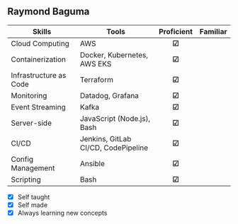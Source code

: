 ## Raymond Baguma

| Skills               | Tools                                             | Proficient | Familiar |
| -------------------- | ------------------------------------------------- | :--------: | :------: |
| Cloud Computing      | AWS                                               | **&#9745;**  |          |
| Containerization     | Docker, Kubernetes, AWS EKS                       | **&#9745;**  |          |
| Infrastructure as Code | Terraform                                       | **&#9745;**  |          |
| Monitoring           | Datadog, Grafana                                  | **&#9745;**  |          |
| Event Streaming      | Kafka                                             | **&#9745;**  |          |
| Server-side          | JavaScript (Node.js), Bash                        | **&#9745;**  |          |
| CI/CD                | Jenkins, GitLab CI/CD, CodePipeline               | **&#9745;**  |          |
| Config Management    | Ansible                                           | **&#9745;**  |          |
| Scripting            | Bash                                              | **&#9745;**  |          |

 - [x]  Self taught
 - [x]  Self made
 - [x]  Always learning new concepts
